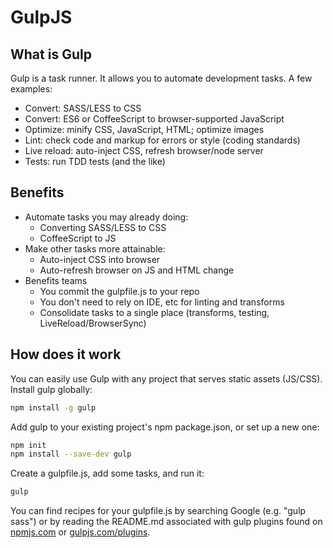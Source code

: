# GulpJS

## What is Gulp

Gulp is a task runner. It allows you to automate development tasks. A few examples:

- Convert: SASS/LESS to CSS
- Convert: ES6 or CoffeeScript to browser-supported JavaScript
- Optimize: minify CSS, JavaScript, HTML; optimize images
- Lint: check code and markup for errors or style (coding standards)
- Live reload: auto-inject CSS, refresh browser/node server
- Tests: run TDD tests (and the like)

## Benefits

- Automate tasks you may already doing:
  - Converting SASS/LESS to CSS
  - CoffeeScript to JS
- Make other tasks more attainable:
  - Auto-inject CSS into browser
  - Auto-refresh browser on JS and HTML change
- Benefits teams
  - You commit the gulpfile.js to your repo
  - You don't need to rely on IDE, etc for linting and transforms
  - Consolidate tasks to a single place (transforms, testing, LiveReload/BrowserSync)

## How does it work

You can easily use Gulp with any project that serves static assets (JS/CSS).
Install gulp globally:

```bash
npm install -g gulp
```

Add gulp to your existing project's npm package.json, or set up a new one:

```bash
npm init
npm install --save-dev gulp
```

Create a gulpfile.js, add some tasks, and run it:

```bash
gulp
```

You can find recipes for your gulpfile.js by searching Google (e.g. "gulp sass") or by reading the README.md associated with gulp plugins found on [npmjs.com](https://www.npmjs.com/) or [gulpjs.com/plugins](http://gulpjs.com/plugins/).
